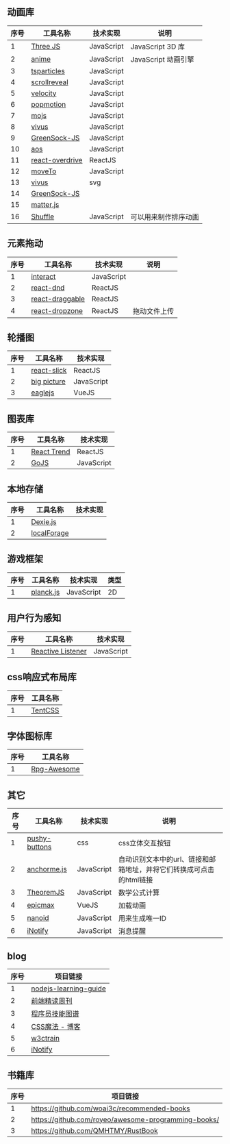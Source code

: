 ## 动画库

序号 | 工具名称 | 技术实现 | 说明
--- | --- | --- | ---
1 | [Three JS](https://github.com/mrdoob/three.js) | JavaScript | JavaScript 3D 库
2 | [anime](https://github.com/juliangarnier/anime) | JavaScript | JavaScript 动画引擎
3 | [tsparticles](https://particles.matteobruni.it/) | JavaScript
4 | [scrollreveal](https://github.com/jlmakes/scrollreveal) | JavaScript
5 | [velocity](https://github.com/julianshapiro/velocity) | JavaScript
6 | [popmotion](https://github.com/Popmotion/popmotion) | JavaScript
7 | [mojs](https://github.com/legomushroom/mojs) | JavaScript
8 | [vivus](https://github.com/maxwellito/vivus) | JavaScript
9 | [GreenSock-JS](https://github.com/greensock/GreenSock-JS) | JavaScript
10 | [aos](https://github.com/michalsnik/aos) | JavaScript
11 | [react-overdrive](https://github.com/berzniz/react-overdrive) | ReactJS
12 | [moveTo](https://hsnaydd.github.io/moveTo/demo/)  | JavaScript
13 | [vivus](https://maxwellito.github.io/vivus/) | svg
14 | [GreenSock-JS](https://github.com/greensock/GreenSock-JS) |
15 | [matter.js](https://github.com/liabru/matter-js) | 
16 | [Shuffle](https://vestride.github.io/Shuffle/#sorting) | JavaScript | 可以用来制作排序动画


## 元素拖动

序号 | 工具名称 | 技术实现 | 说明
--- | --- | --- | ---
1 | [interact](https://github.com/taye/interact.js)  | JavaScript
2 | [react-dnd](https://github.com/react-dnd/react-dnd) | ReactJS
3 | [react-draggable](https://github.com/mzabriskie/react-draggable) | ReactJS
4 | [react-dropzone](https://github.com/react-dropzone/react-dropzone) | ReactJS | 拖动文件上传

## 轮播图

序号 | 工具名称 | 技术实现
--- | --- | ---
1 | [react-slick](https://github.com/akiran/react-slick) | ReactJS
2 | [big picture](https://henrygd.me/bigpicture/) | JavaScript 
3 | [eaglejs](https://zulko.github.io/eaglejs-demo/#/) | VueJS

## 图表库

序号 | 工具名称 | 技术实现
--- | --- | ---
1 | [React Trend](https://unsplash.github.io/react-trend/) | ReactJS
2 | [GoJS](https://gojs.net/latest/index.html) | JavaScript

## 本地存储

序号 | 工具名称 | 技术实现
--- | --- | ---
1 | [Dexie.js](https://github.com/dfahlander/Dexie.js/) | 
2 | [localForage](https://github.com/localForage/localForage) | 

## 游戏框架

序号 | 工具名称 | 技术实现 | 类型
--- | --- | --- | ---
1 | [planck.js](http://piqnt.com/planck.js/) | JavaScript | 2D


## 用户行为感知
序号 | 工具名称 | 技术实现
--- | --- | ---
1 | [Reactive Listener](https://zurb.com/playground/reactive-animation-listener#) | JavaScript

## css响应式布局库

序号 | 工具名称
--- | ---
1 | [TentCSS](https://css.sitetent.com/)

## 字体图标库

序号 | 工具名称
--- | ---
1 | [Rpg-Awesome](http://nagoshiashumari.github.io/Rpg-Awesome/)

## 其它

序号 | 工具名称 | 技术实现 | 说明
--- | --- | --- | ---
1 | [pushy-buttons](https://iraul.github.io/pushy-buttons/) | css | css立体交互按钮
2 | [anchorme.js](http://alexcorvi.github.io/anchorme.js/) | JavaScript | 自动识别文本中的url、链接和邮箱地址，并将它们转换成可点击的html链接
3 | [TheoremJS](https://github.com/arguiot/TheoremJS) | JavaScript | 数学公式计算
4 | [epicmax](https://epic-spinners.epicmax.co/#/) | VueJS | 加载动画
5 | [nanoid](https://github.com/ai/nanoid) | JavaScript | 用来生成唯一ID
6 | [iNotify](https://wangchujiang.com/iNotify/) | JavaScript | 消息提醒

## blog

序号 | 项目链接
--- | ---
1 | [nodejs-learning-guide](https://github.com/chyingp/nodejs-learning-guide)
2 | [前端精读周刊](https://github.com/dt-fe/weekly)
3 | [程序员技能图谱](https://github.com/TeamStuQ/skill-map) 
4 | [CSS魔法 - 博客](https://github.com/cssmagic/blog)
5 | [w3ctrain](https://w3ctrain.com/)
6 | [iNotify](https://wangchujiang.com/iNotify/) | JavaScript | 消息提醒

## 书籍库

序号 | 项目链接
--- | ---
1 | https://github.com/woai3c/recommended-books
2 | https://github.com/royeo/awesome-programming-books/
3 | https://github.com/QMHTMY/RustBook

